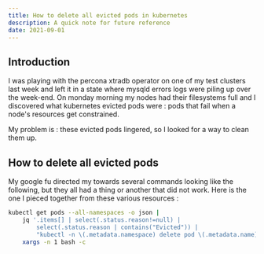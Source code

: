 ```yaml
---
title: How to delete all evicted pods in kubernetes
description: A quick note for future reference
date: 2021-09-01
---
```


## Introduction

I was playing with the percona xtradb operator on one of my test clusters last week and left it in a state where mysqld errors logs were piling up over the week-end. On monday morning my nodes had their filesystems full and I discovered what kubernetes evicted pods were : pods that fail when a node's resources get constrained.

My problem is : these evicted pods lingered, so I looked for a way to clean them up.

## How to delete all evicted pods

My google fu directed my towards several commands looking like the following, but they all had a thing or another that did not work. Here is the one I pieced together from these various resources :
```sh
kubectl get pods --all-namespaces -o json |
    jq '.items[] | select(.status.reason!=null) |
        select(.status.reason | contains("Evicted")) |
        "kubectl -n \(.metadata.namespace) delete pod \(.metadata.name)"' |
    xargs -n 1 bash -c
```
